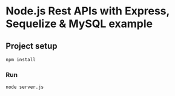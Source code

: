 # Node.js Rest APIs with Express, Sequelize & MySQL example

## Project setup

```
npm install
```

### Run

```
node server.js
```
